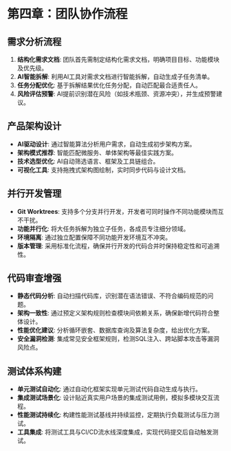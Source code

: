 # 第四章：团队协作流程

## 需求分析流程

1.  **结构化需求文档**: 团队首先需制定结构化需求文档，明确项目目标、功能模块及优先级。
2.  **AI智能拆解**: 利用AI工具对需求文档进行智能拆解，自动生成子任务清单。
3.  **任务分配优化**: 基于拆解结果优化任务分配，自动匹配最合适责任人。
4.  **风险评估预警**: AI提前识别潜在风险（如技术瓶颈、资源冲突），并生成预警建议。

## 产品架构设计

- **AI驱动设计**: 通过智能算法分析用户需求，自动生成初步架构方案。
- **架构模式推荐**: 智能匹配微服务、单体架构等最佳实践方案。
- **技术选型优化**: AI自动筛选语言、框架及工具链组合。
- **可视化工具**: 支持拖拽式架构图绘制，实时同步代码与设计文档。

## 并行开发管理

- **Git Worktrees**: 支持多个分支并行开发，开发者可同时操作不同功能模块而互不干扰。
- **功能并行化**: 将大任务拆解为独立子任务，各成员专注细分领域。
- **环境隔离**: 通过独立配置保障不同功能开发环境互不冲突。
- **版本管理**: 采用标准化流程，确保并行开发的代码合并时保持稳定性和可追溯性。

## 代码审查增强

- **静态代码分析**: 自动扫描代码库，识别潜在语法错误、不符合编码规范的问题。
- **架构一致性**: 通过预定义架构规则检查模块间依赖关系，确保新增代码符合整体设计。
- **性能优化建议**: 分析循环嵌套、数据库查询及算法复杂度，给出优化方案。
- **安全漏洞检测**: 集成常见安全框架规则，检测SQL注入、跨站脚本攻击等漏洞风险点。

## 测试体系构建

- **单元测试自动化**: 通过自动化框架实现单元测试代码自动生成与执行。
- **集成测试场景化**: 设计贴近真实用户场景的集成测试用例，模拟多模块交互流程。
- **性能测试持续化**: 构建性能测试基线并持续监控，定期执行负载测试与压力测试。
- **工具集成**: 将测试工具与CI/CD流水线深度集成，实现代码提交后自动触发测试。